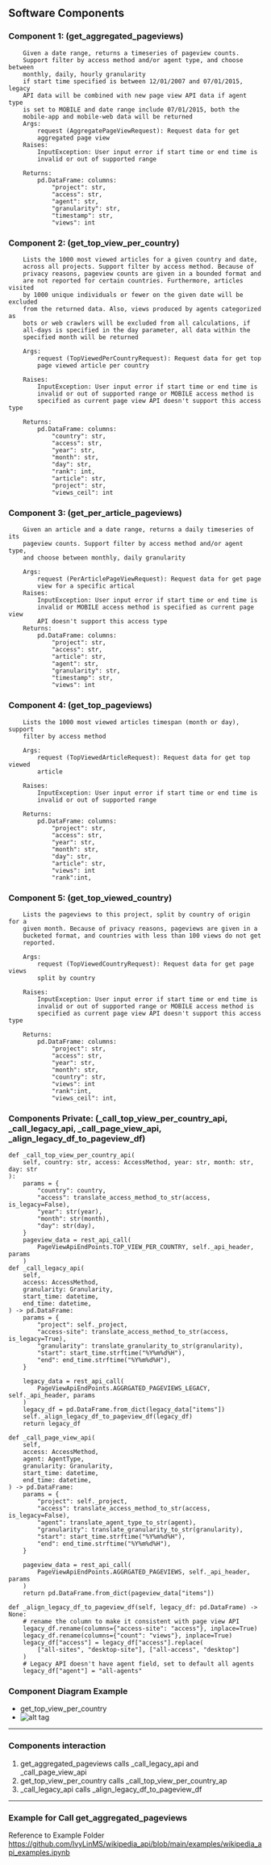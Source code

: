 ## Software Components

### Component 1: (get_aggregated_pageviews)
        Given a date range, returns a timeseries of pageview counts.
        Support filter by access method and/or agent type, and choose between
        monthly, daily, hourly granularity
        if start time specified is between 12/01/2007 and 07/01/2015, legacy
        API data will be combined with new page view API data if agent type
        is set to MOBILE and date range include 07/01/2015, both the
        mobile-app and mobile-web data will be returned
        Args:
            request (AggregatePageViewRequest): Request data for get
            aggregated page view
        Raises:
            InputException: User input error if start time or end time is
            invalid or out of supported range

        Returns:
            pd.DataFrame: columns:
                "project": str,
                "access": str,
                "agent": str,
                "granularity": str,
                "timestamp": str,
                "views": int 

### Component 2: (get_top_view_per_country)
        Lists the 1000 most viewed articles for a given country and date,
        across all projects. Support filter by access method. Because of
        privacy reasons, pageview counts are given in a bounded format and
        are not reported for certain countries. Furthermore, articles visited
        by 1000 unique individuals or fewer on the given date will be excluded
        from the returned data. Also, views produced by agents categorized as
        bots or web crawlers will be excluded from all calculations, if
        all-days is specified in the day parameter, all data within the
        specified month will be returned

        Args:
            request (TopViewedPerCountryRequest): Request data for get top
            page viewed article per country

        Raises:
            InputException: User input error if start time or end time is
            invalid or out of supported range or MOBILE access method is
            specified as current page view API doesn't support this access type

        Returns:
            pd.DataFrame: columns:
                "country": str,
                "access": str,
                "year": str,
                "month": str,
                "day": str,
                "rank": int,
                "article": str,
                "project": str,
                "views_ceil": int

### Component 3: (get_per_article_pageviews)  
        Given an article and a date range, returns a daily timeseries of its
        pageview counts. Support filter by access method and/or agent type,
        and choose between monthly, daily granularity

        Args:
            request (PerArticlePageViewRequest): Request data for get page
            view for a specific artical
        Raises:
            InputException: User input error if start time or end time is
            invalid or MOBILE access method is specified as current page view
            API doesn't support this access type
        Returns:
            pd.DataFrame: columns:
                "project": str,
                "access": str,
                "article": str,
                "agent": str,
                "granularity": str,
                "timestamp": str,
                "views": int
                
### Component 4: (get_top_pageviews)
        Lists the 1000 most viewed articles timespan (month or day), support
        filter by access method

        Args:
            request (TopViewedArticleRequest): Request data for get top viewed
            article

        Raises:
            InputException: User input error if start time or end time is
            invalid or out of supported range

        Returns:
            pd.DataFrame: columns:
                "project": str,
                "access": str,
                "year": str,
                "month": str,
                "day": str,
                "article": str,
                "views": int
                "rank":int,

### Component 5: (get_top_viewed_country)
        Lists the pageviews to this project, split by country of origin for a
        given month. Because of privacy reasons, pageviews are given in a
        bucketed format, and countries with less than 100 views do not get
        reported.

        Args:
            request (TopViewedCountryRequest): Request data for get page views
            split by country

        Raises:
            InputException: User input error if start time or end time is
            invalid or out of supported range or MOBILE access method is
            specified as current page view API doesn't support this access type

        Returns:
            pd.DataFrame: columns:
                "project": str,
                "access": str,
                "year": str,
                "month": str,
                "country": str,
                "views": int
                "rank":int,
                "views_ceil": int,
                
### Components Private: (_call_top_view_per_country_api, _call_legacy_api, _call_page_view_api, _align_legacy_df_to_pageview_df)
    def _call_top_view_per_country_api(
        self, country: str, access: AccessMethod, year: str, month: str, day: str
    ):
        params = {
            "country": country,
            "access": translate_access_method_to_str(access, is_legacy=False),
            "year": str(year),
            "month": str(month),
            "day": str(day),
        }
        pageview_data = rest_api_call(
            PageViewApiEndPoints.TOP_VIEW_PER_COUNTRY, self._api_header, params
        )
    def _call_legacy_api(
        self,
        access: AccessMethod,
        granularity: Granularity,
        start_time: datetime,
        end_time: datetime,
    ) -> pd.DataFrame:
        params = {
            "project": self._project,
            "access-site": translate_access_method_to_str(access, is_legacy=True),
            "granularity": translate_granularity_to_str(granularity),
            "start": start_time.strftime("%Y%m%d%H"),
            "end": end_time.strftime("%Y%m%d%H"),
        }

        legacy_data = rest_api_call(
            PageViewApiEndPoints.AGGRGATED_PAGEVIEWS_LEGACY, self._api_header, params
        )
        legacy_df = pd.DataFrame.from_dict(legacy_data["items"])
        self._align_legacy_df_to_pageview_df(legacy_df)
        return legacy_df

    def _call_page_view_api(
        self,
        access: AccessMethod,
        agent: AgentType,
        granularity: Granularity,
        start_time: datetime,
        end_time: datetime,
    ) -> pd.DataFrame:
        params = {
            "project": self._project,
            "access": translate_access_method_to_str(access, is_legacy=False),
            "agent": translate_agent_type_to_str(agent),
            "granularity": translate_granularity_to_str(granularity),
            "start": start_time.strftime("%Y%m%d%H"),
            "end": end_time.strftime("%Y%m%d%H"),
        }

        pageview_data = rest_api_call(
            PageViewApiEndPoints.AGGRGATED_PAGEVIEWS, self._api_header, params
        )
        return pd.DataFrame.from_dict(pageview_data["items"])

    def _align_legacy_df_to_pageview_df(self, legacy_df: pd.DataFrame) -> None:
        # rename the column to make it consistent with page view API
        legacy_df.rename(columns={"access-site": "access"}, inplace=True)
        legacy_df.rename(columns={"count": "views"}, inplace=True)
        legacy_df["access"] = legacy_df["access"].replace(
            ["all-sites", "desktop-site"], ["all-access", "desktop"]
        )
        # Legacy API doesn't have agent field, set to default all agents
        legacy_df["agent"] = "all-agents"

### Component Diagram Example
+ get_top_view_per_country
 +  ![alt tag](./diagram/GetTopViewed.png)

---
### Components interaction
1. get_aggregated_pageviews calls _call_legacy_api and _call_page_view_api
2. get_top_view_per_country calls _call_top_view_per_country_ap
3. _call_legacy_api calls _align_legacy_df_to_pageview_df

---
### Example for Call get_aggregated_pageviews
Reference to Example Folder https://github.com/IvyLinMS/wikipedia_api/blob/main/examples/wikipedia_api_examples.ipynb
